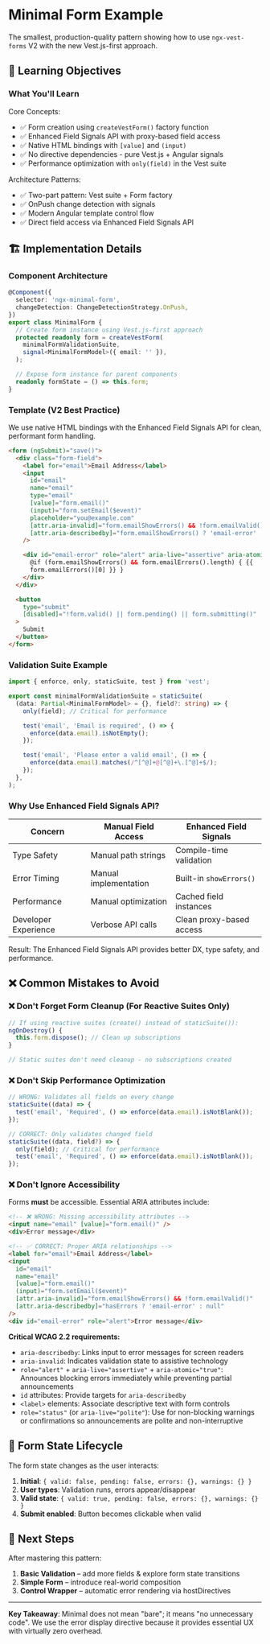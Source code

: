 # Minimal Form Example

The smallest, production-quality pattern showing how to use `ngx-vest-forms` V2 with the new Vest.js-first approach.

## 🎯 Learning Objectives

### What You'll Learn

Core Concepts:

- ✅ Form creation using `createVestForm()` factory function
- ✅ Enhanced Field Signals API with proxy-based field access
- ✅ Native HTML bindings with `[value]` and `(input)`
- ✅ No directive dependencies - pure Vest.js + Angular signals
- ✅ Performance optimization with `only(field)` in the Vest suite

Architecture Patterns:

- ✅ Two-part pattern: Vest suite + Form factory
- ✅ OnPush change detection with signals
- ✅ Modern Angular template control flow
- ✅ Direct field access via Enhanced Field Signals API

## 🏗️ Implementation Details

### Component Architecture

```typescript
@Component({
  selector: 'ngx-minimal-form',
  changeDetection: ChangeDetectionStrategy.OnPush,
})
export class MinimalForm {
  // Create form instance using Vest.js-first approach
  protected readonly form = createVestForm(
    minimalFormValidationSuite,
    signal<MinimalFormModel>({ email: '' }),
  );

  // Expose form instance for parent components
  readonly formState = () => this.form;
}
```

### Template (V2 Best Practice)

We use native HTML bindings with the Enhanced Field Signals API for clean, performant form handling.

```html
<form (ngSubmit)="save()">
  <div class="form-field">
    <label for="email">Email Address</label>
    <input
      id="email"
      name="email"
      type="email"
      [value]="form.email()"
      (input)="form.setEmail($event)"
      placeholder="you@example.com"
      [attr.aria-invalid]="form.emailShowErrors() && !form.emailValid()"
      [attr.aria-describedby]="form.emailShowErrors() ? 'email-error' : null"
    />

    <div id="email-error" role="alert" aria-live="assertive" aria-atomic="true">
      @if (form.emailShowErrors() && form.emailErrors().length) { {{
      form.emailErrors()[0] }} }
    </div>
  </div>

  <button
    type="submit"
    [disabled]="!form.valid() || form.pending() || form.submitting()"
  >
    Submit
  </button>
</form>
```

### Validation Suite Example

```typescript
import { enforce, only, staticSuite, test } from 'vest';

export const minimalFormValidationSuite = staticSuite(
  (data: Partial<MinimalFormModel> = {}, field?: string) => {
    only(field); // Critical for performance

    test('email', 'Email is required', () => {
      enforce(data.email).isNotEmpty();
    });

    test('email', 'Please enter a valid email', () => {
      enforce(data.email).matches(/^[^@]+@[^@]+\.[^@]+$/);
    });
  },
);
```

### Why Use Enhanced Field Signals API?

| Concern              | Manual Field Access   | Enhanced Field Signals   |
| -------------------- | --------------------- | ------------------------ |
| Type Safety          | Manual path strings   | Compile-time validation  |
| Error Timing         | Manual implementation | Built-in `showErrors()`  |
| Performance          | Manual optimization   | Cached field instances   |
| Developer Experience | Verbose API calls     | Clean proxy-based access |

Result: The Enhanced Field Signals API provides better DX, type safety, and performance.

## ❌ Common Mistakes to Avoid

### ❌ Don't Forget Form Cleanup (For Reactive Suites Only)

```typescript
// If using reactive suites (create() instead of staticSuite()):
ngOnDestroy() {
  this.form.dispose(); // Clean up subscriptions
}

// Static suites don't need cleanup - no subscriptions created
```

### ❌ Don't Skip Performance Optimization

```typescript
// WRONG: Validates all fields on every change
staticSuite((data) => {
  test('email', 'Required', () => enforce(data.email).isNotBlank());
});

// CORRECT: Only validates changed field
staticSuite((data, field?) => {
  only(field); // Critical for performance
  test('email', 'Required', () => enforce(data.email).isNotBlank());
});
```

### ❌ Don't Ignore Accessibility

Forms **must** be accessible. Essential ARIA attributes include:

```html
<!-- ❌ WRONG: Missing accessibility attributes -->
<input name="email" [value]="form.email()" />
<div>Error message</div>

<!-- ✅ CORRECT: Proper ARIA relationships -->
<label for="email">Email Address</label>
<input
  id="email"
  name="email"
  [value]="form.email()"
  (input)="form.setEmail($event)"
  [attr.aria-invalid]="form.emailShowErrors() && !form.emailValid()"
  [attr.aria-describedby]="hasErrors ? 'email-error' : null"
/>
<div id="email-error" role="alert">Error message</div>
```

**Critical WCAG 2.2 requirements:**

- `aria-describedby`: Links input to error messages for screen readers
- `aria-invalid`: Indicates validation state to assistive technology
- `role="alert"` + `aria-live="assertive"` + `aria-atomic="true"`: Announces blocking errors immediately while preventing partial announcements
- `id` attributes: Provide targets for `aria-describedby`
- `<label>` elements: Associate descriptive text with form controls
- `role="status"` (or `aria-live="polite"`): Use for non-blocking warnings or confirmations so announcements are polite and non-interruptive

## 🔄 Form State Lifecycle

The form state changes as the user interacts:

1. **Initial**: `{ valid: false, pending: false, errors: {}, warnings: {} }`
2. **User types**: Validation runs, errors appear/disappear
3. **Valid state**: `{ valid: true, pending: false, errors: {}, warnings: {} }`
4. **Submit enabled**: Button becomes clickable when valid

## 🚀 Next Steps

After mastering this pattern:

1. **Basic Validation** – add more fields & explore form state transitions
2. **Simple Form** – introduce real-world composition
3. **Control Wrapper** – automatic error rendering via hostDirectives

---

**Key Takeaway**: Minimal does not mean "bare"; it means "no unnecessary code". We use the error display directive because it provides essential UX with virtually zero overhead.

